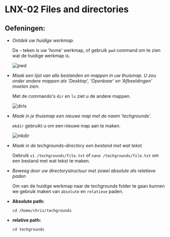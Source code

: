 # LNX-02 Files and directories
## Oefeningen:
- *Ontdek uw huidige werkmap.*
 
    De `~` teken is uw 'home' werkmap, of gebruik `pwd` command om te zien wat de huidige werkmap is.
    
    ![pwd](https://raw.githubusercontent.com/Rithmatist/cloud-6-repo-Rithmatist/main/00_includes/pwd.JPG)
- *Maak een lijst van alle bestanden en mappen in uw thuismap. U zou onder andere mappen als 'Desktop', 'Openbaar' en 'Afbeeldingen' moeten zien.*

    Met de commando's `dir` en `ls` ziet u de andere mappen.
    
    ![dirls](https://github.com/Rithmatist/cloud-6-repo-Rithmatist/blob/main/00_includes/dirls.JPG?raw=true)
- *Maak in je thuismap een nieuwe map met de naam 'techgrounds'.*

    `mkdir` gebruikt u om een nieuwe map aan te maken. 
    
    ![mkdir](https://github.com/Rithmatist/cloud-6-repo-Rithmatist/blob/main/00_includes/mkdir.JPG?raw=true)
- *Maak in de techgrounds-directory een bestand met wat tekst.*

    Gebruik `vi /techgrounds/file.txt` of `nano /techgrounds/file.txt` om een bestand met wat tekst te maken.

- *Beweeg door uw directorystructuur met zowel absolute als relatieve paden*

    Om van de huidige werkmap naar de techgrounds folder te gaan kunnen we gebruik maken van `absolute` en `relatieve` paden.

- **Absolute path:**

    `cd /home/chris/techgrounds`
    

- **relative path:**

    `cd techgrounds`
    


